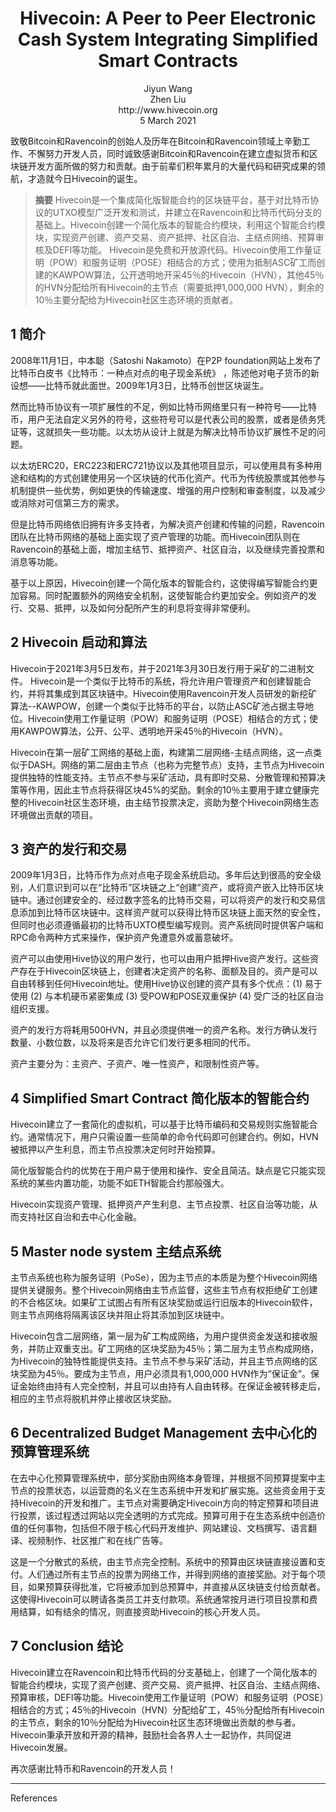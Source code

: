 <h1 align="center">
  Hivecoin: A Peer to Peer Electronic Cash System Integrating Simplified Smart Contracts<br>
</h1>


<p align="center">
Jiyun Wang<br>
Zhen Liu<br>
http://www.hivecoin.org<br>
5 March 2021
</p>

致敬Bitcoin和Ravencoin的创始人及历年在Bitcoin和Ravencoin领域上辛勤工作、不懈努力开发人员，同时诚致感谢Bitcoin和Ravencoin在建立虚拟货币和区块链开发方面所做的努力和贡献。由于前辈们积年累月的大量代码和研究成果的领航，才造就今日Hivecoin的诞生。

> **摘要** Hivecoin是一个集成简化版智能合约的区块链平台，基于对比特币协议的UTXO模型广泛开发和测试，并建立在Ravencoin和比特币代码分支的基础上。Hivecoin创建一个简化版本的智能合约模块，利用这个智能合约模块，实现资产创建、资产交易、资产抵押、社区自治、主结点网络、预算审核及DEFI等功能。 Hivecoin是免费和开放源代码。Hivecoin使用工作量证明（POW）和服务证明（POSE）相结合的方式；使用为抵制ASC矿工而创建的KAWPOW算法，公开透明地开采45％的Hivecoin（HVN），其他45％的HVN分配给所有Hivecoin的主节点（需要抵押1,000,000 HVN），剩余的10％主要分配给为Hivecoin社区生态环境的贡献者。 

## 1 简介

2008年11月1日，中本聪（Satoshi Nakamoto）在P2P foundation网站上发布了比特币白皮书《比特币：一种点对点的电子现金系统》 ，陈述他对电子货币的新设想——比特币就此面世。2009年1月3日，比特币创世区块诞生。

然而比特币协议有一项扩展性的不足，例如比特币网络里只有一种符号——比特币，用户无法自定义另外的符号，这些符号可以是代表公司的股票，或者是债务凭证等，这就损失一些功能。以太坊从设计上就是为解决比特币协议扩展性不足的问题。

以太坊ERC20，ERC223和ERC721协议以及其他项目显示，可以使用具有多种用途和结构的方式创建使用另一个区块链的代币化资产。代币为传统股票或其他参与机制提供一些优势，例如更快的传输速度、增强的用户控制和审查制度，以及减少或消除对可信第三方的需求。

但是比特币网络依旧拥有许多支持者，为解决资产创建和传输的问题，Ravencoin团队在比特币网络的基础上面实现了资产管理的功能。而Hivecoin团队则在Ravencoin的基础上面，增加主结节、抵押资产、社区自治，以及继续完善投票和消息等功能。

基于以上原因，Hivecoin创建一个简化版本的智能合约，这使得编写智能合约更加容易。同时配置额外的网络安全机制，这使智能合约更加安全。例如资产的发行、交易、抵押，以及如何分配所产生的利息将变得非常便利。 

## 2 Hivecoin 启动和算法

Hivecoin于2021年3月5日发布，并于2021年3月30日发行用于采矿的二进制文件。 Hivecoin是一个类似于比特币的系统，将允许用户管理资产和创建智能合约，并将其集成到其区块链中。Hivecoin使用Ravencoin开发人员研发的新挖矿算法--KAWPOW，创建一个类似于比特币的平台，以防止ASC矿池占据主导地位。Hivecoin使用工作量证明（POW）和服务证明（POSE）相结合的方式；使用KAWPOW算法，公开、公平、透明地开采45％的Hivecoin（HVN）。 

Hivecoin在第一层矿工网络的基础上面，构建第二层网络-主结点网络，这一点类似于DASH。网络的第二层由主节点（也称为完整节点）支持，主节点为Hivecoin提供独特的性能支持。主节点不参与采矿活动，具有即时交易、分散管理和预算决策等作用，因此主节点将获得区块45%的奖励。剩余的10％主要用于建立健康完整的Hivecoin社区生态环境，由主结节投票决定，资助为整个Hivecoin网络生态环境做出贡献的项目。

## 3 资产的发行和交易

2009年1月3日，比特币作为点对点电子现金系统启动。多年后达到很高的安全级别，人们意识到可以在“比特币”区块链之上“创建”资产，或将资产嵌入比特币区块链中。通过创建安全的、经过数字签名的比特币交易，可以将资产的发行和交易信息添加到比特币区块链中。这样资产就可以获得比特币区块链上面天然的安全性，但同时也必须遵循最初的比特币UXTO模型编写规则。资产系统同时提供客户端和RPC命令两种方式来操作，保护资产免遭意外或蓄意破坏。

资产可以由使用Hive协议的用户发行，也可以由用户抵押Hive资产发行。这些资产存在于Hivecoin区块链上，创建者决定资产的名称、面额及目的。资产是可以自由转移到任何Hivecoin地址。使用Hive协议创建的资产具有多个优点：(1) 易于使用 (2) 与本机硬币紧密集成 (3) 受POW和POSE双重保护 (4) 受广泛的社区自治组织支援。

资产的发行方将耗用500HVN，并且必须提供唯一的资产名称。发行方确认发行数量、小数位数，以及将来是否允许它们发行更多相同的代币。

资产主要分为：主资产、子资产、唯一性资产，和限制性资产等。

## 4 Simplified Smart Contract 简化版本的智能合约

Hivecoin建立了一套简化的虚拟机，可以基于比特币编码和交易规则实施智能合约。通常情况下，用户只需设置一些简单的命令代码即可创建合约。例如，HVN被抵押以产生利息，而主节点投票决定何时开始预算。

简化版智能合约的优势在于用户易于使用和操作、安全且简洁。缺点是它只能实现系统的某些内置功能，功能不如ETH智能合约那般强大。

Hivecoin实现资产管理、抵押资产产生利息、主节点投票、社区自治等功能，从而支持社区自治和去中心化金融。

## 5 Master node system 主结点系统
 
主节点系统也称为服务证明（PoSe），因为主节点的本质是为整个Hivecoin网络提供关键服务。整个Hivecoin网络由主节点监督，这些主节点有权拒绝矿工创建的不合格区块。如果矿工试图占有所有区块奖励或运行旧版本的Hivecoin软件，则主节点网络将隔离该区块并阻止将其添加到区块链中。

Hivecoin包含二层网络，第一层为矿工构成网络，为用户提供资金发送和接收服务，并防止双重支出。矿工网络的区块奖励为45％；第二层为主节点构成网络，为Hivecoin的独特性能提供支持。主节点不参与采矿活动，并且主节点网络的区块奖励为45％。要成为主节点，用户必须具有1,000,000 HVN作为“保证金”。保证金始终由持有人完全控制，并且可以由持有人自由转移。在保证金被转移走后，相应的主节点将脱机并停止接收区块奖励。

## 6 Decentralized Budget Management 去中心化的预算管理系统
在去中心化预算管理系统中，部分奖励由网络本身管理，并根据不同预算提案中主节点的投票状态，以运营商的名义在​​生态系统中开发和扩展实施。这些资金用于支持Hivecoin的开发和推广。主节点对需要确定Hivecoin方向的特定预算和项目进行投票，该过程透过网站以完全透明的方式完成。预算可用于在生态系统中创造价值的任何事物，包括但不限于核心代码开发维护、网站建设、文档撰写、语言翻译、视频制作、社区推广和在线广告等。

这是一个分散式的系统，由主节点完全控制。系统中的预算由区块链直接设置和支付。人们通过所有主节点的投票为网络工作，并得到网络的直接奖励。对于每个项目，如果预算获得批准，它将被添加到总预算中，并直接从区块链支付给贡献者。这使得Hivecoin可以聘请各类员工并支付款项。系统通常按月进行项目投票和费用结算，如有结余的情况，则直接资助Hivecoin的核心开发人员。


## 7 Conclusion 结论 

Hivecoin建立在Ravencoin和比特币代码的分支基础上，创建了一个简化版本的智能合约模块，实现了资产创建、资产交易、资产抵押、社区自治、主结点网络、预算审核，DEFI等功能。Hivecoin使用工作量证明（POW）和服务证明（POSE）相结合的方式；45％的Hivecoin（HVN）分配给矿工，45％分配给所有Hivecoin的主节点，剩余的10％分配给为Hivecoin社区生态环境做出贡献的参与者。Hivecoin秉承开放和开源的精神，鼓励社会各界人士一起协作，共同促进Hivecoin发展。

再次感谢比特币和Ravencoin的开发人员！

---

References
